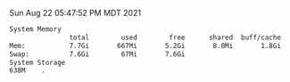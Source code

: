 Sun Aug 22 05:47:52 PM MDT 2021
```bash
System Memory
               total        used        free      shared  buff/cache   available
Mem:           7.7Gi       667Mi       5.2Gi       8.0Mi       1.8Gi       6.7Gi
Swap:          7.6Gi        67Mi       7.6Gi
System Storage
638M	.
```
